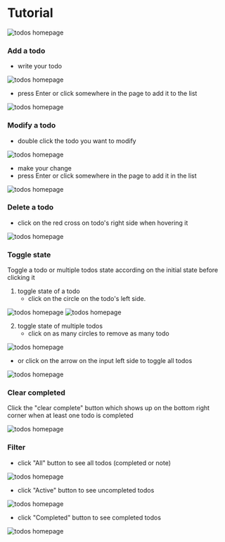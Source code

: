 # Tutorial

![todos homepage](/images/todos_homepage.png)

### Add a todo

- write your todo

![todos homepage](/images/first_todo.png)

- press Enter or click somewhere in the page to add it to the list

![todos homepage](/images/first_todo_added.png)

### Modify a todo

- double click the todo you want to modify

![todos homepage](/images/todo_tobe_modify.png)

- make your change
- press Enter or click somewhere in the page to add it in the list

![todos homepage](/images/todo_modify.png)

### Delete a todo

- click on the red cross on todo's right side when hovering it

![todos homepage](/images/todo_tobe_delete.png)

### Toggle state

Toggle a todo or multiple todos state according on the initial state before clicking it

1. toggle state of a todo
   - click on the circle on the todo's left side.

![todos homepage](/images/todo_tobe_toggle.png)
![todos homepage](/images/todo_toggle.png)

2. toggle state of multiple todos
   - click on as many circles to remove as many todo

![todos homepage](/images/todos_toggle.png)

- or click on the arrow on the input left side to toggle all todos

![todos homepage](/images/todos_toggleAll.png)

### Clear completed

Click the "clear complete" button which shows up on the bottom right corner when at least one todo is completed

![todos homepage](/images/clear_completed_todos.png)

### Filter

- click "All" button to see all todos (completed or note)

![todos homepage](/images/seeAll_todos.png)

- click "Active" button to see uncompleted todos

![todos homepage](/images/seeActive_todos.png)

- click "Completed" button to see completed todos

![todos homepage](/images/seeCompleted_todos.png)
